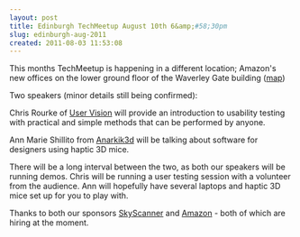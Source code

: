 ```yaml
---
layout: post
title: Edinburgh TechMeetup August 10th 6&amp;#58;30pm
slug: edinburgh-aug-2011
created: 2011-08-03 11:53:08
---
```


<p>This months TechMeetup is happening in a different location; Amazon's new offices on the lower ground floor of the Waverley Gate building (<a href="http://www.amazondc.com/contact-us">map</a>)</p>

<p>Two speakers (minor details still being confirmed):</p>

<p>Chris Rourke of <a href="http://www.uservision.co.uk/">User Vision</a> will provide an introduction to usability testing with practical and simple methods that can be performed by anyone.</p>

<p>Ann Marie Shillito from <a href="http://anarkik3d.co.uk/">Anarkik3d</a> will be talking about software for designers using haptic 3D mice.</p>

<p>There will be a long interval between the two, as both our speakers will be running demos. Chris will be running a user testing session with a volunteer from the audience. Ann will hopefully have several laptops and haptic 3D mice set up for you to play with.</p>

<p>Thanks to both our sponsors <a href="http://www.skyscanner.net/">SkyScanner</a> and <a href="http://www.amazondc.com/">Amazon</a> - both of which are hiring at the moment. </p>